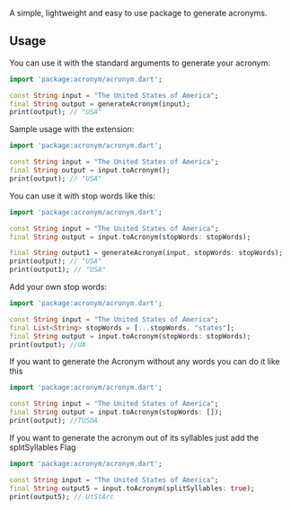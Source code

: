 A simple, lightweight and easy to use package to generate acronyms.

## Usage

You can use it with the standard arguments to generate your acronym:

```dart
import 'package:acronym/acronym.dart';

const String input = "The United States of America";
final String output = generateAcronym(input);
print(output); // "USA"
```

Sample usage with the extension:

```dart
import 'package:acronym/acronym.dart';

const String input = "The United States of America";
final String output = input.toAcronym();
print(output); // "USA"
```

You can use it with stop words like this:

```dart
import 'package:acronym/acronym.dart';

const String input = "The United States of America";
final String output = input.toAcronym(stopWords: stopWords);

final String output1 = generateAcronym(input, stopWords: stopWords);
print(output); // "USA"
print(output1); // "USA"
```

Add your own stop words:

```dart
import 'package:acronym/acronym.dart';

const String input = "The United States of America";
final List<String> stopWords = [...stopWords, "states"];
final String output = input.toAcronym(stopWords: stopWords);
print(output); //UA
```

If you want to generate the Acronym without any words you can do it like this

```dart
import 'package:acronym/acronym.dart';

const String input = "The United States of America";
final String output = input.toAcronym(stopWords: []);
print(output); //TUSOA
```

If you want to generate the acronym out of its syllables just add the splitSyllables Flag

```dart
import 'package:acronym/acronym.dart';

const String input = "The United States of America";
final String output5 = input.toAcronym(splitSyllables: true);
print(output5); // UtStArc
```
